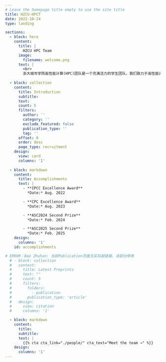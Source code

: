 ```yaml
---
# Leave the homepage title empty to use the site title
title: HZCU-HPCT
date: 2022-10-24
type: landing

sections:
  - block: hero
    content:
      title: |
        HZCU HPC Team
      image:
        filename: welcome.png
      text: |
        <br>
        浙大城市学院高性能计算(HPC)团队是一个充满活力的学生团队，我们致力于高性能计算领域。
  
  - block: collection
    content:
      title: Introduction
      subtitle:
      text:
      count: 5
      filters:
        author: ''
        category: ''
        exclude_featured: false
        publication_type: ''
        tag: ''
      offset: 0
      order: desc
      page_type: recruitment
    design:
      view: card
      columns: '1'
  
  - block: markdown
    content:
      title: Accomplishments
      text: |
        - **IPCC Excellence Award**  
          *Date:* Aug. 2022

        - **CPC Excellence Award**  
          *Date:* Aug. 2023

        - **ASC2024 Second Prize**  
          *Date:* Feb. 2024

        - **ASC2025 Second Prize**  
          *Date:* Feb. 2025
    design:
      columns: '1'
    id: accomplishments

# ERROR：Bao Zhuhan: 当前Publication页面无实际超链接，该部分停用
  # - block: collection
  #   content:
  #     title: Latest Preprints
  #     text: ""
  #     count: 5
  #     filters:
  #       folders:
  #         - publication
  #       publication_type: 'article'
  #   design:
  #     view: citation
  #     columns: '1'

  - block: markdown
    content:
      title:
      subtitle:
      text: |
        {{% cta cta_link="./people/" cta_text="Meet the team →" %}}
    design:
      columns: '1'
---
```

